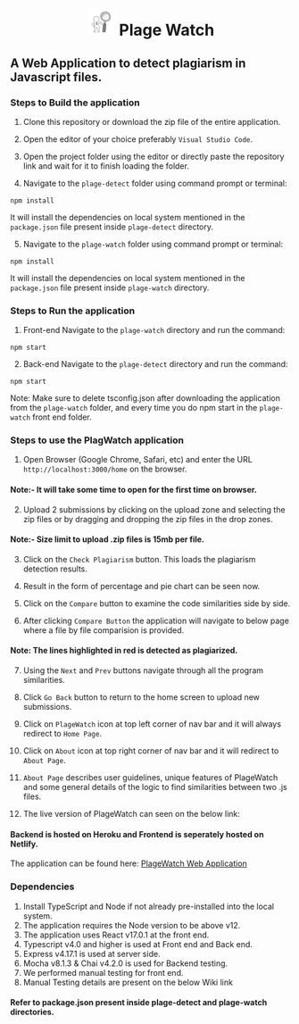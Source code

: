 <h1 align="center"> <img src='/plage-watch/src/images/plagewatch.jpg' alt='logo' width=50px /> Plage Watch </h1> 

## A Web Application to detect plagiarism in Javascript files.


### Steps to Build the application

1. Clone this repository or download the zip file of the entire application.

2. Open the editor of your choice preferably `Visual Studio Code`.

3. Open the project folder using the editor or directly paste the repository link and wait for it to finish loading the folder.

4. Navigate to the `plage-detect` folder using command prompt or terminal: 
```
npm install
``` 
It will install the dependencies on local system mentioned in the `package.json` file present inside `plage-detect` directory.

5. Navigate to the `plage-watch` folder using command prompt or terminal: 
```
npm install
```
It will install the dependencies on local system mentioned in the `package.json` file present inside `plage-watch` directory.

### Steps to Run the application
1. Front-end
Navigate to the `plage-watch` directory and run the command:
```
npm start
```
2. Back-end
Navigate to the `plage-detect` directory and run the command:
```
npm start
```

Note: Make sure to delete tsconfig.json after downloading the application from the ```plage-watch``` folder, and every time you do npm start in the ```plage-watch``` front end folder. 

### Steps to use the PlagWatch application
1. Open Browser (Google Chrome, Safari, etc) and enter the URL `http://localhost:3000/home` on the browser.
#### Note:- It will take some time to open for the first time on browser.
  

2. Upload 2 submissions by clicking on the upload zone and selecting the zip files or by dragging and dropping the zip files in the drop zones.

#### Note:- Size limit to upload .zip files is 15mb per file.

3. Click on the `Check Plagiarism` button. This loads the plagiarism detection results.


4. Result in the form of percentage and pie chart can be seen now.


5. Click on the `Compare` button to examine the code similarities side by side.


6. After clicking `Compare Button` the application will navigate to below page where a file by file comparision is provided.

#### Note: The lines highlighted in red is detected as plagiarized.

7. Using the `Next` and `Prev` buttons navigate through all the program similarities.


8. Click `Go Back` button to return to the home screen to upload new submissions.

9. Click on `PlageWatch` icon at top left corner of nav bar and it will always redirect to `Home Page`.

10. Click on `About` icon at top right corner of nav bar and it will redirect to `About Page`.

11. `About Page` describes user guidelines, unique features of PlageWatch and some general details of the logic to find similarities between two .js files.

12. The live version of PlageWatch can seen on the below link:


#### Backend is hosted on Heroku and Frontend is seperately hosted on Netlify.
The application can be found here: [PlageWatch Web Application](https://plagewatch.netlify.app/)

### Dependencies
1. Install TypeScript and Node if not already pre-installed into the local system. 
2. The application requires the Node version to be above v12.
3. The application uses React v17.0.1 at the front end.
4. Typescript v4.0 and higher is used at Front end and Back end.
5. Express v4.17.1 is used at server side.
6. Mocha v8.1.3 & Chai v4.2.0 is used for Backend testing.
7. We performed manual testing for front end.
8. Manual Testing details are present on the below Wiki link

#### Refer to package.json present inside plage-detect and plage-watch directories.


